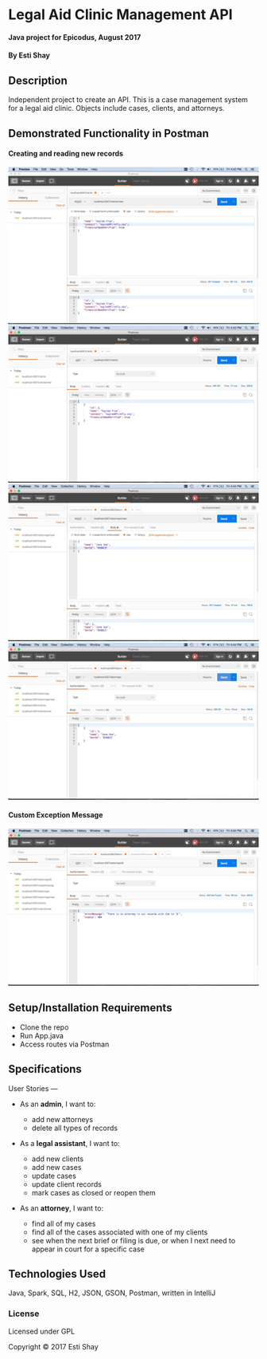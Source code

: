 # Legal Aid Clinic Management API

#### Java project for Epicodus, August 2017

#### By Esti Shay

## Description

Independent project to create an API.  This is a case management system for a legal aid clinic.  Objects include cases, clients, and attorneys.

## Demonstrated Functionality in Postman

#### Creating and reading new records
![Adding new client](/src/main/resources/public/images/clientsnew.jpg "Postman creation of new client")
![Show clients](/src/main/resources/public/images/clientsall.jpg "Postman display of all clients")
![Adding new attorney](/src/main/resources/public/images/attorneysnew.jpg "Postman creation of new attorney")
![Show attorneys](/src/main/resources/public/images/attorneysall.jpg "Postman display of all attorneys")

#### Custom Exception Message
![Custom exception message for unknown ID](/src/main/resources/public/images/customExceptionMsg.jpg "Custom message for unknown record ID")

## Setup/Installation Requirements

* Clone the repo
* Run App.java
* Access routes via Postman

## Specifications

User Stories — 
* As an **admin**, I want to:
    * add new attorneys
    * delete all types of records
    
* As a **legal assistant**, I want to: 
    * add new clients
    * add new cases
    * update cases
    * update client records
    * mark cases as closed or reopen them
    
* As an **attorney**, I want to:
    * find all of my cases
    * find all of the cases associated with one of my clients
    * see when the next brief or filing is due, or when I next need to appear in court for a specific case



## Technologies Used

Java, Spark, SQL, H2, JSON, GSON, Postman, written in IntelliJ

### License

Licensed under GPL

Copyright &copy; 2017 Esti Shay